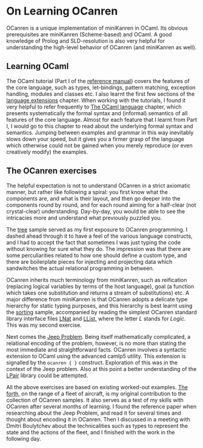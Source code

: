 # On Learning OCanren 

OCanren is a unique implementation of miniKanren in OCaml. Its obvious prerequisites
are miniKanren (Scheme-based) and OCaml. A good knowledge of Prolog and
SLD-resolution is also very helpful for understanding the high-level behavior
of OCanren (and miniKanren as well). 


## Learning OCaml

The OCaml tutorial (Part I of the [reference manual](http://caml.inria.fr/pub/docs/manual-ocaml/)) covers the features of the core language, such as types,
let-bindings, pattern matching, exception handling, modules and classes etc. I
also learnt the first few sections of the [language extensions](http://caml.inria.fr/pub/docs/manual-ocaml/extn.html) chapter. When working with the tutorials,
I found it very helpful to refer frequently to [The OCaml language](http://caml.inria.fr/pub/docs/manual-ocaml/language.html) chapter, which presents systematically
the formal syntax and (informal) semantics of all features of the core
language. Almost for each feature that I learnt from Part I, I would go to this chapter to read about
the underlying formal syntax and semantics. Jumping between examples and grammar in this way inevitably slows down your speed, but it gives you a firmer
grasp of the language which otherwise could not be gained when you merely
reproduce (or even creatively modify) the examples.  


## The OCanren exercises

The helpful expectation is not to understand OCanren in a strict axiomatic
manner, but rather like following a spiral: you first know what the
components are, and what is their layout, and then go deeper into the
components round by round, and for each round aiming for a half-clear
(not crystal-clear) understanding. Day-by-day, you would be  able to
see the intricacies more and understand what previously puzzled you. 


The [tree](tree) sample served as my first exposure to OCanren programming.
I dashed ahead through it to have a feel of the various language constructs,
and I had to accept the fact that sometimes I was just
typing the code without knowing for sure what they do. The impression was
that there are some perculiarities related to how one should define a custom
type, and there are boilerplate pieces for injecting and projecting data which
sandwitches the actual relational programming in between. 


OCanren inherits much terminology from miniKanren,
such as reification (replacing logical variables by terms of the host language),
goal (a function which takes one substitution and returns a stream of
substitutions) etc. A major difference from miniKanren is that OCanren adopts
a delicate type hierarchy for static typing purposes, and this hierarchy is
best learnt using the [sorting](sorting) sample, accompanied by reading the
simplest OCanren standard library interface files [LNat](https://github.com/JetBrains-Research/OCanren/blob/master/src/std/LNat.mli) and [LList](https://github.com/JetBrains-Research/OCanren/blob/master/src/std/LNat.mli), where the
letter _L_ stands for _Logic_. This was my second exercise.


Next comes the [Jeep Problem](JeepProblem). Being itself mathematically complicated, a relational
encoding of the problem, however, is no more than stating the most immediate
and straightforward facts. OCanren involves a syntactic extension to OCaml
using the advanced camlp5 utility. This extension is signalled by the
`ocanren { }` construct. Exploration of this was in the context of the Jeep
problem. Also at this point a better understanding of the [LPair](https://github.com/JetBrains-Research/OCanren/blob/master/src/std/LPair.mli) library could
be attempted.


All the above exercises are based on existing worked-out examples. [The forth](aircraft_fleet), on the range of a fleet of aircraft,
is my original contribution to the collection of OCanren samples. It also serves as a test of my skills with OCanren after several months of learning. I found the reference paper
when researching about the Jeep Problem, and read it for several times and thought about encoding it in OCanren. Then I discussed in a meeting with Dmitri Boulytchev about the
technicalities such as types to represent the state and the actions of the fleet, and I finished with the work in the following day.  